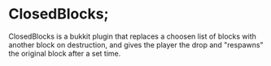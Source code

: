 ClosedBlocks;
=============

ClosedBlocks is a bukkit plugin that replaces a choosen list of blocks with another block on destruction, and gives the player the  drop and "respawns" the original block after a set time.
